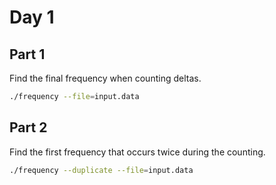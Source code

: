 # Day 1

## Part 1

Find the final frequency when counting deltas. 

```bash
./frequency --file=input.data
```

## Part 2

Find the first frequency that occurs twice during the counting.

```bash
./frequency --duplicate --file=input.data
```